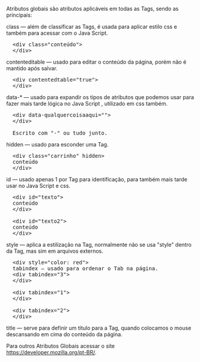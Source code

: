 Atributos globais são atributos aplicáveis em todas as Tags, sendo as principais:

class — além de classificar as Tags, é usada para aplicar estilo css e também para acessar com o Java Script.
<pre>
  &lt;div class="conteúdo"&gt;
  &lt;/div&gt;
</pre>

contenteditable — usado para editar o conteúdo da página, porém não é mantido após salvar.
<pre>
  &lt;div contentedtable="true"&gt;
  &lt;/div&gt;
</pre>

data-* — usado para expandir os tipos de atributos que podemos usar para fazer mais tarde lógica no Java Script , utilizado em css também.
<pre>
  &lt;div data-qualquercoisaaqui=""&gt;
  &lt;/div&gt;

  Escrito com "-" ou tudo junto.
</pre>

hidden — usado para esconder uma Tag.
<pre>
  &lt;div class="carrinho" hidden&gt;
  conteúdo
  &lt;/div&gt;
</pre>

id — usado apenas 1 por Tag para identificação, para também mais tarde usar no Java Script e css.
<pre>
  &lt;div id="texto"&gt;
  conteúdo
  &lt;/div&gt;

  &lt;div id="texto2"&gt;
  conteúdo
  &lt;/div&gt;
</pre>  
  
style — aplica a estilização na Tag, normalmente não se usa "style" dentro da Tag, mas sim em arquivos externos.
<pre>
  &lt;div style="color: red"&gt;
  tabindex — usado para ordenar o Tab na página.
  &lt;div tabindex="3"&gt;
  &lt;/div>

  &lt;div tabindex="1"&gt;
  &lt;/div&gt;

  &lt;div tabindex="2"&gt;
  &lt;/div&gt;
</pre>

title — serve para definir um título para a Tag, quando colocamos o mouse descansando em cima do conteúdo da página.

Para outros Atributos Globais acessar o site https://developer.mozilla.org/pt-BR/.
